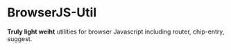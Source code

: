 # BrowserJS-Util

**Truly light weiht** utilities for browser Javascript including router, chip-entry, suggest.
